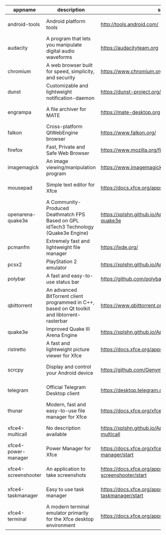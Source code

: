 | appname | description | site | download | version |
| ------- | ----------- | ---- | -------- | ------- |
| android-tools | Android platform tools | http://tools.android.com/ | https://github.com/xplshn/AppBundleHUB/releases/download/v74-20250513015343/android-tools-13_05_2025-xplshn.dwfs.AppBundle | v74-20250513015343 |
| audacity | A program that lets you manipulate digital audio waveforms | https://audacityteam.org | https://github.com/xplshn/AppBundleHUB/releases/download/v74-20250513015343/audacity-13_05_2025-xplshn.dwfs.AppBundle | v74-20250513015343 |
| chromium | A web browser built for speed, simplicity, and security | https://www.chromium.org/Home | https://github.com/xplshn/AppBundleHUB/releases/download/v74-20250513015343/chromium-13_05_2025-xplshn.dwfs.AppBundle | v74-20250513015343 |
| dunst | Customizable and lightweight notification-daemon | https://dunst-project.org/ | https://github.com/xplshn/AppBundleHUB/releases/download/v74-20250513015343/dunst-13_05_2025-xplshn.dwfs.AppBundle | v74-20250513015343 |
| engrampa | A file archiver for MATE | https://mate-desktop.org | https://github.com/xplshn/AppBundleHUB/releases/download/v74-20250513015343/engrampa-13_05_2025-xplshn.dwfs.AppBundle | v74-20250513015343 |
| falkon | Cross-platform QtWebEngine browser | https://www.falkon.org/ | https://github.com/xplshn/AppBundleHUB/releases/download/v74-20250513015343/falkon-13_05_2025-xplshn.dwfs.AppBundle | v74-20250513015343 |
| firefox | Fast, Private and Safe Web Browser | https://www.mozilla.org/firefox/ | https://github.com/xplshn/AppBundleHUB/releases/download/v74-20250513015343/firefox-13_05_2025-xplshn.dwfs.AppBundle | v74-20250513015343 |
| imagemagick | An image viewing/manipulation program | https://www.imagemagick.org/ | https://github.com/xplshn/AppBundleHUB/releases/download/v74-20250513015343/imageMagick-13_05_2025-xplshn.dwfs.AppBundle | v74-20250513015343 |
| mousepad | Simple text editor for Xfce | https://docs.xfce.org/apps/mousepad/start | https://github.com/xplshn/AppBundleHUB/releases/download/v74-20250513015343/mousepad-13_05_2025-xplshn.dwfs.AppBundle | v74-20250513015343 |
| openarena-quake3e | A Community-Produced Deathmatch FPS Based on GPL idTech3 Technology (Quake3e Engine) | https://xplshn.github.io/AppBundleHUB#openarena-quake3e | https://github.com/xplshn/AppBundleHUB/releases/download/v74-20250513015343/openarena-quake3e.dwfs.AppBundle | v74-20250513015343 |
| pcmanfm | Extremely fast and lightweight file manager | https://lxde.org/ | https://github.com/xplshn/AppBundleHUB/releases/download/v74-20250513015343/pcmanfm-13_05_2025-xplshn.dwfs.AppBundle | v74-20250513015343 |
| pcsx2 | PlayStation 2 emulator | https://xplshn.github.io/AppBundleHUB#pcsx2 | https://github.com/xplshn/AppBundleHUB/releases/download/v74-20250513015343/pcsx2-13_05_2025-xplshn.dwfs.AppBundle | v74-20250513015343 |
| polybar | A fast and easy-to-use status bar | https://github.com/polybar/polybar | https://github.com/xplshn/AppBundleHUB/releases/download/v74-20250513015343/polybar-13_05_2025-xplshn.dwfs.AppBundle | v74-20250513015343 |
| qbittorrent | An advanced BitTorrent client programmed in C++, based on Qt toolkit and libtorrent-rasterbar | https://www.qbittorrent.org | https://github.com/xplshn/AppBundleHUB/releases/download/v74-20250513015343/qbittorrent-13_05_2025-xplshn.dwfs.AppBundle | v74-20250513015343 |
| quake3e | Improved Quake III Arena Engine | https://xplshn.github.io/AppBundleHUB#quake3e | https://github.com/xplshn/AppBundleHUB/releases/download/v74-20250513015343/quake3e.dwfs.AppBundle | v74-20250513015343 |
| ristretto | A fast and lightweight picture viewer for Xfce | https://docs.xfce.org/apps/ristretto/start | https://github.com/xplshn/AppBundleHUB/releases/download/v74-20250513015343/ristretto-13_05_2025-xplshn.dwfs.AppBundle | v74-20250513015343 |
| scrcpy | Display and control your Android device | https://github.com/Genymobile/scrcpy | https://github.com/xplshn/AppBundleHUB/releases/download/v74-20250513015343/scrcpy-13_05_2025-xplshn.AppDir.dwfs.AppBundle | v74-20250513015343 |
| telegram | Official Telegram Desktop client | https://desktop.telegram.org/ | https://github.com/xplshn/AppBundleHUB/releases/download/v74-20250513015343/telegram-13_05_2025-xplshn.dwfs.AppBundle | v74-20250513015343 |
| thunar | Modern, fast and easy-to-use file manager for Xfce | https://docs.xfce.org/xfce/thunar/start | https://github.com/xplshn/AppBundleHUB/releases/download/v74-20250513015343/thunar-13_05_2025-xplshn.dwfs.AppBundle | v74-20250513015343 |
| xfce4-multicall | No description available | https://xplshn.github.io/AppBundleHUB#xfce4-multicall | https://github.com/xplshn/AppBundleHUB/releases/download/v74-20250513015343/xfce4-multicall-13_05_2025-xplshn.AppDir.dwfs.AppBundle | v74-20250513015343 |
| xfce4-power-manager | Power Manager for Xfce | https://docs.xfce.org/xfce/xfce4-power-manager/start | https://github.com/xplshn/AppBundleHUB/releases/download/v74-20250513015343/xfce4-power-manager-13_05_2025-xplshn.dwfs.AppBundle | v74-20250513015343 |
| xfce4-screenshooter | An application to take screenshots | https://docs.xfce.org/apps/xfce4-screenshooter/start | https://github.com/xplshn/AppBundleHUB/releases/download/v74-20250513015343/xfce4-screenshooter-13_05_2025-xplshn.dwfs.AppBundle | v74-20250513015343 |
| xfce4-taskmanager | Easy to use task manager | https://docs.xfce.org/apps/xfce4-taskmanager/start | https://github.com/xplshn/AppBundleHUB/releases/download/v74-20250513015343/xfce4-taskmanager-13_05_2025-xplshn.dwfs.AppBundle | v74-20250513015343 |
| xfce4-terminal | A modern terminal emulator primarily for the Xfce desktop environment | https://docs.xfce.org/apps/terminal/start | https://github.com/xplshn/AppBundleHUB/releases/download/v74-20250513015343/xfce4-terminal-13_05_2025-xplshn.dwfs.AppBundle | v74-20250513015343 |
